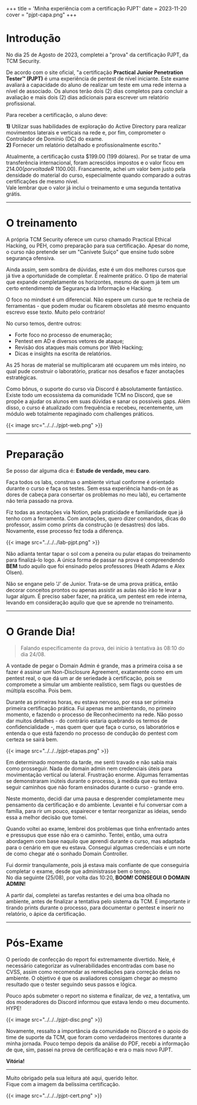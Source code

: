 +++
title = 'Minha experiência com a certificação PJPT'
date = 2023-11-20
cover = "pjpt-capa.png"
+++

# Introdução

No dia 25 de Agosto de 2023, completei a "prova" da certificação PJPT, da TCM Security.

De acordo com o site oficial, "a certificação **Practical Junior Penetration Tester™ (PJPT)** é uma experiência de pentest de nível iniciante. Este exame avaliará a capacidade do aluno de realizar um teste em uma rede interna a nível de associado. Os alunos terão dois (2) dias completos para concluir a avaliação e mais dois (2) dias adicionais para escrever um relatório profissional.

Para receber a certificação, o aluno deve:

**1)** Utilizar suas habilidades de exploração do Active Directory para realizar movimentos laterais e verticais na rede e, por fim, comprometer o Controlador de Domínio (DC) do exame.  
**2)** Fornecer um relatório detalhado e profissionalmente escrito."

Atualmente, a certificação custa $199.00 (199 dólares). Por se tratar de uma transferência internacional, foram acrescidos impostos e o valor ficou em $214.00 (por volta de R$ 1100.00). Francamente, achei um valor bem justo pela densidade do material do curso, especialmente quando comparado a outras certificações de mesmo nível.  
Vale lembrar que o valor já inclui o treinamento e uma segunda tentativa grátis. 

---
# O treinamento

A própria TCM Security oferece um curso chamado Practical Ethical Hacking, ou PEH, como preparação para sua certificação. Apesar do nome, o curso não pretende ser um "Canivete Suiço" que ensine tudo sobre segurança ofensiva.

Ainda assim, sem sombra de dúvidas, este é um dos melhores cursos que já tive a oportunidade de completar. É realmente prático. O tipo de material que expande completamente os horizontes, mesmo de quem já tem um certo entendimento de Segurança da Informação e Hacking.

O foco no mindset é um diferencial. Não espere um curso que te recheia de ferramentas - que podem mudar ou ficarem obsoletas até mesmo enquanto escrevo esse texto. Muito pelo contrário!

No curso temos, dentre outros:
- Forte foco no processo de enumeração;
- Pentest em AD e diversos vetores de ataque;
- Revisão dos ataques mais comuns por Web Hacking;
- Dicas e insights na escrita de relatórios.

As 25 horas de material se multiplicaram até ocuparem um mês inteiro, no qual pude construir o laboratório, praticar nos desafios e fazer anotações estratégicas.

Como bônus, o suporte do curso via Discord é absolutamente fantástico. Existe todo um ecossistema da comunidade TCM no Discord, que se propõe a ajudar os alunos em suas dúvidas e sanar os possíveis gaps. Além disso, o curso é atualizado com frequência e recebeu, recentemente, um módulo web totalmente repaginado com challenges práticos.

{{< image src="../../../pjpt-web.png" >}}  

---
# Preparação

Se posso dar alguma dica é: **Estude de verdade, meu caro**.

Faça todos os labs, construa o ambiente virtual conforme é orientado durante o curso e faça os testes. Sem essa experiência hands-on (e as dores de cabeça para consertar os problemas no meu lab), eu certamente não teria passado na prova.

Fiz todas as anotações via Notion, pela praticidade e familiaridade que já tenho com a ferramenta. Com anotações, quero dizer comandos, dicas do professor, assim como prints da construção (e desastres) dos labs. Novamente, esse processo fez toda a diferença.

{{< image src="../../../lab-pjpt.png" >}}   

Não adianta tentar tapar o sol com a peneira ou pular etapas do treinamento para finalizá-lo logo. A única forma de passar na prova é compreendendo **BEM** tudo aquilo que foi ensinado pelos professores (Heath Adams e Alex Olsen). 

Não se engane pelo 'J' de Junior. Trata-se de uma prova prática, então decorar conceitos prontos ou apenas assistir as aulas não irão te levar a lugar algum. É preciso saber fazer, na prática, um pentest em rede interna, levando em consideração aquilo que que se aprende no treinamento.

---
# O Grande Dia!

>Falando especificamente da prova, dei início à tentativa às 08:10 do dia 24/08.  

A vontade de pegar o Domain Admin é grande, mas a primeira coisa a se fazer é assinar um Non-Disclosure Agreement, exatamente como em um pentest real, o que dá um ar de seriedade à certificação, pois se compromete a simular um ambiente realístico, sem flags ou questões de múltipla escolha. Pois bem. 

Durante as primeiras horas, eu estava nervoso, por essa ser primeira primeira certificação prática. Fui apenas me ambientando, no primeiro momento, e fazendo o processo de Reconhecimento na rede. Não posso dar muitos detalhes - do contrário estaria quebrando os termos de confidencialidade -, mas quem quer que faça o curso, os laboratórios e entenda o que está fazendo no processo de condução do pentest com certeza se sairá bem.

{{< image src="../../../pjpt-etapas.png" >}}  

Em determinado momento da tarde, me senti travado e não sabia mais como prosseguir. Nada de domain admin nem credenciais úteis para movimentação vertical ou lateral. Frustração enorme. Algumas ferramentas se demonstraram inúteis durante o processo, à medida que eu tentava seguir caminhos que não foram ensinados durante o curso - grande erro.

Neste momento, decidi dar uma pausa e desprender completamente meu pensamento da certificação e do ambiente. Levantei e fui conversar com a família, para rir um pouco, espairecer e tentar reorganizar as ideias, sendo essa a melhor decisão que tomei.

Quando voltei ao exame, lembrei dos problemas que tinha enfrentado antes e pressupus que esse não era o caminho. Tentei, então, uma outra abordagem com base naquilo que aprendi durante o curso, mas adaptada para o cenário em que eu estava. Consegui algumas credenciais e um norte de como chegar até o sonhado Domain Controller.

Fui dormir tranquilamente, pois já estava mais confiante de que conseguiria completar o exame, desde que administrasse bem o tempo.   
No dia seguinte (25/08), por volta das 10:20, **BOOM! CONSEGUI O DOMAIN ADMIN!**

A partir daí, completei as tarefas restantes e dei uma boa olhada no ambiente, antes de finalizar a tentativa pelo sistema da TCM. É importante ir tirando prints durante o processo, para documentar o pentest e inserir no relatório, o ápice da certificação.

---

# Pós-Exame

O período de confecção do report foi extremamente divertido. Nele, é necessário categorizar as vulnerabilidades encontradas com base no CVSS, assim como recomendar as remediações para correção delas no ambiente. O objetivo é que os avaliadores consigam chegar ao mesmo resultado que o tester seguindo seus passos e lógica.

Pouco após submeter o report no sistema e finalizar, de vez, a tentativa, um dos moderadores do Discord informou que estava lendo o meu documento. HYPE!

{{< image src="../../../pjpt-disc.png" >}}   

Novamente, ressalto a importância da comunidade no Discord e o apoio do time de suporte da TCM, que foram como verdadeiros mentores durante a minha jornada. Pouco tempo depois da análise do PDF, recebi a informação de que, sim, passei na prova de certificação e era o mais novo PJPT.   

**Vitória!**   

---
Muito obrigado pela sua leitura até aqui, querido leitor.  
Fique com a imagem da belíssima certificação.

{{< image src="../../../pjpt-cert.png" >}} 

